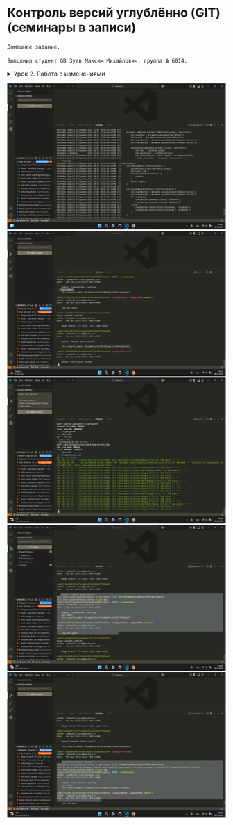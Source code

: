 # Контроль версий углублённо (GIT) (семинары в записи)
```
Домашнее задание.

Выполнил студент GB Зуев Максим Михайлович, группа № 6014.
```
<details>
    <summary>Урок 2. Работа с изменениями</summary>
    <br> Данное домашнее задание является продолжением домашнего задания, которое вы выполняли на предыдущем семинаре в репозитории с собственным проектом.

1. Просмотрите историю коммитов в своём проекте и выберите три случайных коммита. Просмотрите изменения, которые были в них сделаны.

2. Верните эти изменения командой git revert последовательно, чтобы в итоге получилось тоже три коммита.

3. Попробуйте отменить эти три коммита:
* последний — командами git reset --soft и git restore;
* предпоследний — командой git reset --mixed и git restore;
* первый — командой git reset --hard.

</details>

![](./DzWork/Screenshot%202025-02-26%20190112.png)
![](./DzWork/Screenshot%202025-02-26%20191225.png)
![](./DzWork/Screenshot%202025-02-26%20191606.png)
![](./DzWork/Screenshot%202025-02-26%20192038.png)
![](./DzWork/Screenshot%202025-02-26%20192157.png)